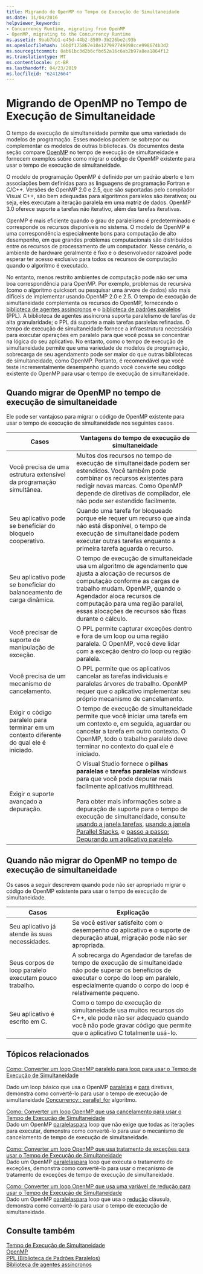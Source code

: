 ```yaml
---
title: Migrando de OpenMP no Tempo de Execução de Simultaneidade
ms.date: 11/04/2016
helpviewer_keywords:
- Concurrency Runtime, migrating from OpenMP
- OpenMP, migrating to the Concurrency Runtime
ms.assetid: 9bab7bb1-e45d-44b2-8509-3b226be2c93b
ms.openlocfilehash: 16b0f175867e18e127997749098cce998674b3d2
ms.sourcegitcommit: 0ab61bc3d2b6cfbd52a16c6ab2b97a8ea1864f12
ms.translationtype: MT
ms.contentlocale: pt-BR
ms.lasthandoff: 04/23/2019
ms.locfileid: "62412664"
---
```

# <a name="migrating-from-openmp-to-the-concurrency-runtime"></a>Migrando de OpenMP no Tempo de Execução de Simultaneidade

O tempo de execução de simultaneidade permite que uma variedade de modelos de programação. Esses modelos podem se sobrepor ou complementar os modelos de outras bibliotecas. Os documentos desta seção compare [OpenMP](../../parallel/concrt/comparing-the-concurrency-runtime-to-other-concurrency-models.md#openmp) no tempo de execução de simultaneidade e fornecem exemplos sobre como migrar o código de OpenMP existente para usar o tempo de execução de simultaneidade.

O modelo de programação OpenMP é definido por um padrão aberto e tem associações bem definidas para as linguagens de programação Fortran e C/C++. Versões de OpenMP 2.0 e 2.5, que são suportadas pelo compilador Visual C++, são bem adequadas para algoritmos paralelos são iterativos; ou seja, eles executam a iteração paralela em uma matriz de dados. OpenMP 3.0 oferece suporte a tarefas não iterativo, além das tarefas iterativas.

OpenMP é mais eficiente quando o grau de paralelismo é predeterminado e corresponde os recursos disponíveis no sistema. O modelo de OpenMP é uma correspondência especialmente bons para computação de alto desempenho, em que grandes problemas computacionais são distribuídos entre os recursos de processamento de um computador. Nesse cenário, o ambiente de hardware geralmente é fixo e o desenvolvedor razoável pode esperar ter acesso exclusivo para todos os recursos de computação quando o algoritmo é executado.

No entanto, menos restrito ambientes de computação pode não ser uma boa correspondência para OpenMP. Por exemplo, problemas de recursiva (como o algoritmo quicksort ou pesquisar uma árvore de dados) são mais difíceis de implementar usando OpenMP 2.0 e 2.5. O tempo de execução de simultaneidade complementa os recursos do OpenMP, fornecendo o [biblioteca de agentes assíncronos](../../parallel/concrt/asynchronous-agents-library.md) e o [biblioteca de padrões paralelos](../../parallel/concrt/parallel-patterns-library-ppl.md) (PPL). A biblioteca de agentes assíncrona suporta paralelismo de tarefas de alta granularidade; o PPL dá suporte a mais tarefas paralelas refinadas. O tempo de execução de simultaneidade fornece a infraestrutura necessária para executar operações em paralelo para que você possa se concentrar na lógica do seu aplicativo. No entanto, como o tempo de execução de simultaneidade permite que uma variedade de modelos de programação, sobrecarga de seu agendamento pode ser maior do que outras bibliotecas de simultaneidade, como OpenMP. Portanto, é recomendável que você teste incrementalmente desempenho quando você converte seu código existente do OpenMP para usar o tempo de execução de simultaneidade.

## <a name="when-to-migrate-from-openmp-to-the-concurrency-runtime"></a>Quando migrar de OpenMP no tempo de execução de simultaneidade

Ele pode ser vantajoso para migrar o código de OpenMP existente para usar o tempo de execução de simultaneidade nos seguintes casos.

|Casos|Vantagens do tempo de execução de simultaneidade|
|-----------|-------------------------------------------|
|Você precisa de uma estrutura extensível da programação simultânea.|Muitos dos recursos no tempo de execução de simultaneidade podem ser estendidos. Você também pode combinar os recursos existentes para redigir novas marcas. Como OpenMP depende de diretivas de compilador, ele não pode ser estendido facilmente.|
|Seu aplicativo pode se beneficiar do bloqueio cooperativo.|Quando uma tarefa for bloqueado porque ele requer um recurso que ainda não está disponível, o tempo de execução de simultaneidade podem executar outras tarefas enquanto a primeira tarefa aguarda o recurso.|
|Seu aplicativo pode se beneficiar do balanceamento de carga dinâmica.|O tempo de execução de simultaneidade usa um algoritmo de agendamento que ajusta a alocação de recursos de computação conforme as cargas de trabalho mudam. OpenMP, quando o Agendador aloca recursos de computação para uma região parallel, essas alocações de recursos são fixas durante o cálculo.|
|Você precisar de suporte de manipulação de exceção.|O PPL permite capturar exceções dentro e fora de um loop ou uma região paralela. O OpenMP, você deve lidar com a exceção dentro do loop ou região paralela.|
|Você precisa de um mecanismo de cancelamento.|O PPL permite que os aplicativos cancelar as tarefas individuais e paralelas árvores de trabalho. OpenMP requer que o aplicativo implementar seu próprio mecanismo de cancelamento.|
|Exigir o código paralelo para terminar em um contexto diferente do qual ele é iniciado.|O tempo de execução de simultaneidade permite que você iniciar uma tarefa em um contexto e, em seguida, aguardar ou cancelar a tarefa em outro contexto. O OpenMP, todo o trabalho paralelo deve terminar no contexto do qual ele é iniciado.|
|Exigir o suporte avançado a depuração.|O Visual Studio fornece o **pilhas paralelas** e **tarefas paralelas** windows para que você pode depurar mais facilmente aplicativos multithread.<br /><br /> Para obter mais informações sobre a depuração de suporte para o tempo de execução de simultaneidade, consulte [usando a janela tarefas](/visualstudio/debugger/using-the-tasks-window), [usando a janela Parallel Stacks](/visualstudio/debugger/using-the-parallel-stacks-window), e [passo a passo: Depurando um aplicativo paralelo](/visualstudio/debugger/walkthrough-debugging-a-parallel-application).|

## <a name="when-not-to-migrate-from-openmp-to-the-concurrency-runtime"></a>Quando não migrar do OpenMP no tempo de execução de simultaneidade

Os casos a seguir descrevem quando pode não ser apropriado migrar o código de OpenMP existente para usar o tempo de execução de simultaneidade.

|Casos|Explicação|
|-----------|-----------------|
|Seu aplicativo já atende às suas necessidades.|Se você estiver satisfeito com o desempenho do aplicativo e o suporte de depuração atual, migração pode não ser apropriada.|
|Seus corpos de loop paralelo executam pouco trabalho.|A sobrecarga do Agendador de tarefas de tempo de execução de simultaneidade não pode superar os benefícios de executar o corpo do loop em paralelo, especialmente quando o corpo do loop é relativamente pequeno.|
|Seu aplicativo é escrito em C.|Como o tempo de execução de simultaneidade usa muitos recursos do C++, ele pode não ser adequado quando você não pode gravar código que permite que o aplicativo C totalmente usá-lo.|

## <a name="related-topics"></a>Tópicos relacionados

[Como: Converter um loop OpenMP paralelo para loop para usar o Tempo de Execução de Simultaneidade](../../parallel/concrt/how-to-convert-an-openmp-parallel-for-loop-to-use-the-concurrency-runtime.md)

Dado um loop básico que usa o OpenMP [paralelas](../../parallel/concrt/how-to-use-parallel-invoke-to-write-a-parallel-sort-routine.md#parallel) e [para](../../parallel/openmp/reference/for-openmp.md) diretivas, demonstra como convertê-lo para usar o tempo de execução de simultaneidade [Concurrency:: parallel_for](reference/concurrency-namespace-functions.md#parallel_for) algoritmo.

[Como: Converter um loop OpenMP que usa cancelamento para usar o Tempo de Execução de Simultaneidade](../../parallel/concrt/convert-an-openmp-loop-that-uses-cancellation.md)<br/>
Dado um OpenMP [paralelas](../../parallel/concrt/how-to-use-parallel-invoke-to-write-a-parallel-sort-routine.md#parallel)[para](../../parallel/openmp/reference/for-openmp.md) loop que não exige que todas as iterações para executar, demonstra como convertê-lo para usar o mecanismo de cancelamento de tempo de execução de simultaneidade.

[Como: Converter um loop OpenMP que usa tratamento de exceções para usar o Tempo de Execução de Simultaneidade](../../parallel/concrt/convert-an-openmp-loop-that-uses-exception-handling.md)<br/>
Dado um OpenMP [paralelas](../../parallel/concrt/how-to-use-parallel-invoke-to-write-a-parallel-sort-routine.md#parallel)[para](../../parallel/openmp/reference/for-openmp.md) loop que executa o tratamento de exceções, demonstra como convertê-lo para usar o mecanismo de tratamento de exceções de tempo de execução de simultaneidade.

[Como: Converter um loop OpenMP que usa uma variável de redução para usar o Tempo de Execução de Simultaneidade](../../parallel/concrt/convert-an-openmp-loop-that-uses-a-reduction-variable.md)<br/>
Dado um OpenMP [paralelas](../../parallel/concrt/how-to-use-parallel-invoke-to-write-a-parallel-sort-routine.md#parallel)[para](../../parallel/openmp/reference/for-openmp.md) loop que usa o [redução](../../parallel/openmp/reference/reduction.md) cláusula, demonstra como convertê-lo para usar o tempo de execução de simultaneidade.

## <a name="see-also"></a>Consulte também

[Tempo de Execução de Simultaneidade](../../parallel/concrt/concurrency-runtime.md)<br/>
[OpenMP](../../parallel/concrt/comparing-the-concurrency-runtime-to-other-concurrency-models.md#openmp)<br/>
[PPL (Biblioteca de Padrões Paralelos)](../../parallel/concrt/parallel-patterns-library-ppl.md)<br/>
[Biblioteca de agentes assíncronos](../../parallel/concrt/asynchronous-agents-library.md)
